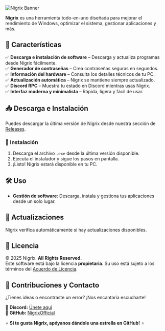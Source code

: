 ![Nigrix Banner](https://github.com/NigrixOfficial/Nigrix/raw/main/src/assets/images/nigrix.png)   

**Nigrix** es una herramienta todo-en-uno diseñada para mejorar el rendimiento de Windows, optimizar el sistema, gestionar aplicaciones y más.  

## 🚀 Características  

✅ **Descarga e instalación de software** – Descarga y actualiza programas desde Nigrix fácilmente.  
✅ **Generador de contraseñas** – Crea contraseñas seguras en segundos.  
✅ **Información del hardware** – Consulta los detalles técnicos de tu PC.  
✅ **Actualización automática** – Nigrix se mantiene siempre actualizado.  
✅ **Discord RPC** – Muestra tu estado en Discord mientras usas Nigrix.  
✅ **Interfaz moderna y minimalista** – Rápida, ligera y fácil de usar.  

## 📥 Descarga e Instalación  

Puedes descargar la última versión de Nigrix desde nuestra sección de [Releases](https://github.com/NigrixOfficial/Nigrix/releases).   

### 📌 Instalación  
1. Descarga el archivo `.exe` desde la última versión disponible.  
2. Ejecuta el instalador y sigue los pasos en pantalla.  
3. ¡Listo! Nigrix estará disponible en tu PC.  

## 🛠️ Uso  

- **Gestión de software**: Descarga, instala y gestiona tus aplicaciones desde un solo lugar.  

## 🔄 Actualizaciones  

Nigrix verifica automáticamente si hay actualizaciones disponibles.   

## 🛑 Licencia  

© 2025 Nigrix. **All Rights Reserved.**  
Este software está bajo la licencia **propietaria**. Su uso está sujeto a los términos del [Acuerdo de Licencia](https://github.com/NigrixOfficial/Nigrix/blob/main/LICENSE).  

## 👥 Contribuciones y Contacto  

¿Tienes ideas o encontraste un error? ¡Nos encantaría escucharte!  

📌 **Discord:** [Únete aquí](https://discord.gg/MvZV9VkuNY)  
📌 **GitHub:** [NigrixOfficial](https://github.com/NigrixOfficial)  

⭐ **Si te gusta Nigrix, apóyanos dándole una estrella en GitHub!** ⭐  
